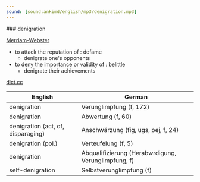 ```yaml
---
sound: [sound:ankimd/english/mp3/denigration.mp3]
---
```


\### denigration

[Merriam-Webster](https://www.merriam-webster.com/dictionary/denigration)

- to attack the reputation of : defame
    - denigrate one's opponents
- to deny the importance or validity of : belittle
    - denigrate their achievements

[dict.cc](https://www.dict.cc/denigration)

| English        | German       |
| -------------- | ------------ |
| denigration | Verunglimpfung (f, 172) |
| denigration | Abwertung (f, 60) |
| denigration (act, of, disparaging) | Anschwärzung (fig, ugs, pej, f, 24) |
| denigration (pol.) | Verteufelung (f, 5) |
| denigration | Abqualifizierung (Herabwrdigung, Verunglimpfung, f) |
| self-denigration | Selbstverunglimpfung (f) |
